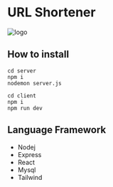 # URL Shortener

![logo](https://cdn.discordapp.com/attachments/1198124910950752288/1199017555491295262/image.png?ex=65c1031d&is=65ae8e1d&hm=bd53f892b4f9e81428eb4193748214cecd8c20460ec8df674f5a389700bdb2e5&)

## How to install

```
cd server
npm i
nodemon server.js
```

```
cd client
npm i
npm run dev
```

## Language Framework
* Nodej
* Express
* React
* Mysql
* Tailwind
